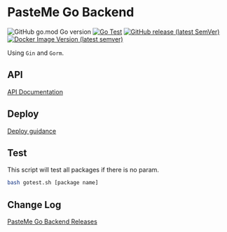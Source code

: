 # PasteMe Go Backend

![GitHub go.mod Go version](https://img.shields.io/github/go-mod/go-version/PasteUs/PasteMeGoBackend)
[![Go Test](https://github.com/PasteUs/PasteMeGoBackend/actions/workflows/test.yml/badge.svg)](https://github.com/PasteUs/PasteMeGoBackend/actions/workflows/test.yml)
[![GitHub release (latest SemVer)](https://img.shields.io/github/v/release/PasteUs/PasteMeGoBackend?color=white&label=Latest&sort=semver)](https://github.com/PasteUs/PasteMeGoBackend/releases)
[![Docker Image Version (latest semver)](https://img.shields.io/docker/v/pasteme/go-backend?label=Docker%20Hub&sort=semver)](https://hub.docker.com/r/pasteme/go-backend)

Using `Gin` and `Gorm`.

## API

[API Documentation](https://docs.pasteme.cn/#/developer/api)

## Deploy

[Deploy guidance](https://docs.pasteme.cn/#/deploy/docker)

## Test

This script will test all packages if there is no param.

```bash
bash gotest.sh [package name]
```

## Change Log

[PasteMe Go Backend Releases](https://github.com/PasteUs/PasteMeGoBackend/releases)
